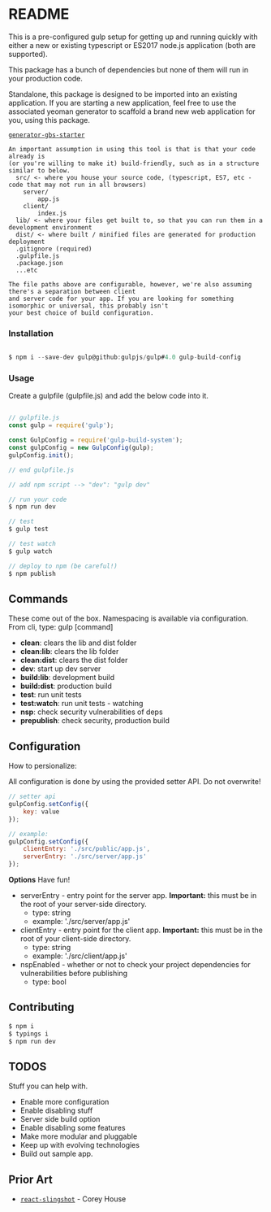 # README #

This is a pre-configured gulp setup for getting up and running quickly with either a new or existing typescript or ES2017 node.js application (both are supported). 

This package has a bunch of dependencies but none of them will run in your production code.

Standalone, this package is designed to be imported into an existing application. If you are starting a new application,
feel free to use the associated yeoman generator to scaffold a brand new web application for you, using this package.

[`generator-gbs-starter`](https://github.com/blugavere/generator-gbs-starter)

```
An important assumption in using this tool is that is that your code already is 
(or you're willing to make it) build-friendly, such as in a structure similar to below.
  src/ <- where you house your source code, (typescript, ES7, etc - code that may not run in all browsers)
    server/
        app.js
    client/
        index.js
  lib/ <- where your files get built to, so that you can run them in a development environment
  dist/ <- where built / minified files are generated for production deployment  
  .gitignore (required)
  .gulpfile.js
  .package.json
  ...etc

The file paths above are configurable, however, we're also assuming there's a separation between client 
and server code for your app. If you are looking for something isomorphic or universal, this probably isn't
your best choice of build configuration.

```

### Installation ###

```js

$ npm i --save-dev gulp@github:gulpjs/gulp#4.0 gulp-build-config

```

### Usage ###
Create a gulpfile (gulpfile.js) and add the below code into it.

```js

// gulpfile.js
const gulp = require('gulp');

const GulpConfig = require('gulp-build-system');
const gulpConfig = new GulpConfig(gulp);
gulpConfig.init();

// end gulpfile.js

// add npm script --> "dev": "gulp dev"

// run your code
$ npm run dev

// test 
$ gulp test

// test watch
$ gulp watch

// deploy to npm (be careful!)
$ npm publish

```

## Commands
These come out of the box. Namespacing is available via configuration. From cli, type: gulp [command]

* **clean**: clears the lib and dist folder
* **clean:lib**: clears the lib folder
* **clean:dist**: clears the dist folder
* **dev**: start up dev server
* **build:lib**: development build
* **build:dist**: production build
* **test**: run unit tests
* **test:watch**: run unit tests - watching
* **nsp**: check security vulnerabilities of deps
* **prepublish**: check security, production build

## Configuration

How to persionalize:

All configuration is done by using the provided setter API. Do not overwrite!

```js
// setter api
gulpConfig.setConfig({
    key: value
});

// example:
gulpConfig.setConfig({
    clientEntry: './src/public/app.js',
    serverEntry: './src/server/app.js'
});


```

**Options**
Have fun!
* serverEntry - entry point for the server app. **Important:** this must be in the root of your server-side directory.
    * type: string
    * example: './src/server/app.js'
* clientEntry - entry point for the client app. **Important:** this must be in the root of your client-side directory.
    * type: string
    * example: './src/client/app.js'
* nspEnabled - whether or not to check your project dependencies for vulnerabilities before publishing
    * type: bool


## Contributing

```sh
$ npm i
$ typings i
$ npm run dev
```

## TODOS
Stuff you can help with.
* Enable more configuration
* Enable disabling stuff
* Server side build option
* Enable disabling some features
* Make more modular and pluggable
* Keep up with evolving technologies
* Build out sample app.

## Prior Art
* [`react-slingshot`](https://github.com/coryhouse/react-slingshot) - Corey House